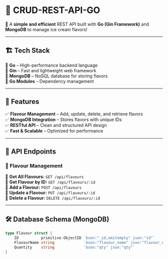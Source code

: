 # 🍦 CRUD-REST-API-GO  

🚀 A **simple and efficient** REST API built with **Go (Gin Framework)** and **MongoDB** to manage ice cream flavors!  

---

## 🏗️ Tech Stack  
🔹 **Go** – High-performance backend language  
🔹 **Gin** – Fast and lightweight web framework  
🔹 **MongoDB** – NoSQL database for storing flavors  
🔹 **Go Modules** – Dependency management  

---

## 🌟 Features  
✅ **Flavour Management** – Add, update, delete, and retrieve flavors  
✅ **MongoDB Integration** – Stores flavors with unique IDs  
✅ **RESTful API** – Clean and structured API design  
✅ **Fast & Scalable** – Optimized for performance  

---

## 📌 API Endpoints  

### 📜 Flavour Management  
🔹 **Get All Flavours:** `GET /api/flavours`  
🔹 **Get Flavour by ID:** `GET /api/flavours/:id`  
🔹 **Add a Flavour:** `POST /api/flavours`  
🔹 **Update a Flavour:** `PUT /api/flavours/:id`  
🔹 **Delete a Flavour:** `DELETE /api/flavours/:id`  

---

## 🛠 Database Schema (MongoDB)  
```go
type Flavour struct {
    ID          primitive.ObjectID `bson:"_id,omitempty" json:"id"`
    FlavourName string             `bson:"flavour_name" json:"flavour_name"`
    Quantity    string             `bson:"qty" json:"qty"`
}
